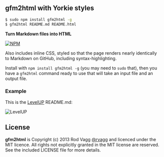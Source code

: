## gfm2html with Yorkie styles


```sh
$ sudo npm install gfm2html -g
$ gfm2html README.md README.html
```

**Turn Markdown files into HTML**

[![NPM](https://nodei.co/npm/gfm2html.png)](https://nodei.co/npm/gfm2html/)

Also includes inline CSS, styled so that the page renders nearly identically to Markdown on GitHub, including syntax-highlighting.

Install with `npm install gfm2html -g` (you may need to `sudo` that), then you have a `gfm2html` command ready to use that will take an input file and an output file.

### Example

This is the [LevelUP](https://github.com/rvagg/node-levelup) README.md:

![LevelUP](levelup_ss.png)

## License

**gfm2html** is Copyright (c) 2013 Rod Vagg [@rvagg](https://twitter.com/rvagg) and licenced under the MIT licence. All rights not explicitly granted in the MIT license are reserved. See the included LICENSE file for more details.

